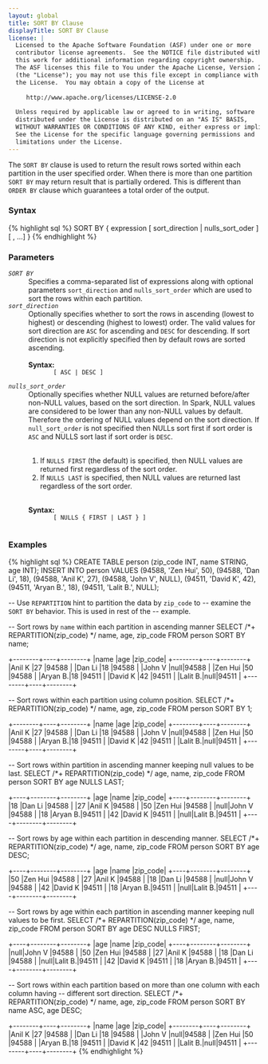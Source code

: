 ```yaml
---
layout: global
title: SORT BY Clause
displayTitle: SORT BY Clause
license: |
  Licensed to the Apache Software Foundation (ASF) under one or more
  contributor license agreements.  See the NOTICE file distributed with
  this work for additional information regarding copyright ownership.
  The ASF licenses this file to You under the Apache License, Version 2.0
  (the "License"); you may not use this file except in compliance with
  the License.  You may obtain a copy of the License at
 
     http://www.apache.org/licenses/LICENSE-2.0
 
  Unless required by applicable law or agreed to in writing, software
  distributed under the License is distributed on an "AS IS" BASIS,
  WITHOUT WARRANTIES OR CONDITIONS OF ANY KIND, either express or implied.
  See the License for the specific language governing permissions and
  limitations under the License.
---
```

The <code>SORT BY</code> clause is used to return the result rows sorted
within each partition in the user specified order. When there is more than one partition
<code>SORT BY</code> may return result that is partially ordered. This is different
than <code>ORDER BY</code> clause which guarantees a total order of the output.

### Syntax
{% highlight sql %}
SORT BY { expression [ sort_direction | nulls_sort_oder ] [ , ...] }
{% endhighlight %}

### Parameters
<dl>
  <dt><code><em>SORT BY</em></code></dt>
  <dd>
    Specifies a comma-separated list of expressions along with optional parameters <code>sort_direction</code>
    and <code>nulls_sort_order</code> which are used to sort the rows within each partition.
  </dd>
  <dt><code><em>sort_direction</em></code></dt>
  <dd>
    Optionally specifies whether to sort the rows in ascending (lowest to highest) or descending
    (highest to lowest) order. The valid values for sort direction are <code>ASC</code> for ascending
    and <code>DESC</code> for descending. If sort direction is not explicitly specified then by default
    rows are sorted ascending. <br><br>
    <b>Syntax:</b>
    <code>
       [ ASC | DESC ]
    </code>
  </dd>
  <dt><code><em>nulls_sort_order</em></code></dt>
  <dd>
    Optionally specifies whether NULL values are returned before/after non-NULL values, based on the
    sort direction. In Spark, NULL values are considered to be lower than any non-NULL values by default.
    Therefore the ordering of NULL values depend on the sort direction. If <code>null_sort_order</code> is
    not specified then NULLs sort first if sort order is <code>ASC</code> and NULLS sort last if 
    sort order is <code>DESC</code>.<br><br>
    <ol>
      <li> If <code>NULLS FIRST</code> (the default) is specified, then NULL values are returned first
           regardless of the sort order.</li>
      <li>If <code>NULLS LAST</code> is specified, then NULL values are returned last regardless of 
           the sort order. </li>
    </ol><br>
    <b>Syntax:</b>
    <code>
       [ NULLS { FIRST | LAST } ]
    </code>
  </dd>
</dl>

### Examples
{% highlight sql %}
CREATE TABLE person (zip_code INT, name STRING, age INT);
INSERT INTO person VALUES
    (94588, 'Zen Hui', 50), 
    (94588, 'Dan Li', 18), 
    (94588, 'Anil K', 27),
    (94588, 'John V', NULL),
    (94511, 'David K', 42),
    (94511, 'Aryan B.', 18),
    (94511, 'Lalit B.', NULL);

-- Use `REPARTITION` hint to partition the data by `zip_code` to 
-- examine the `SORT BY` behavior. This is used in rest of the
-- example.

-- Sort rows by `name` within each partition in ascending manner
SELECT /*+ REPARTITION(zip_code) */ name, age, zip_code FROM person SORT BY name;

  +--------+----+--------+
  |name    |age |zip_code|
  +--------+----+--------+
  |Anil K  |27  |94588   |
  |Dan Li  |18  |94588   |
  |John V  |null|94588   |
  |Zen Hui |50  |94588   |
  |Aryan B.|18  |94511   |
  |David K |42  |94511   |
  |Lalit B.|null|94511   |
  +--------+----+--------+

-- Sort rows within each partition using column position.
SELECT /*+ REPARTITION(zip_code) */ name, age, zip_code FROM person SORT BY 1;

  +--------+----+--------+
  |name    |age |zip_code|
  +--------+----+--------+
  |Anil K  |27  |94588   |
  |Dan Li  |18  |94588   |
  |John V  |null|94588   |
  |Zen Hui |50  |94588   |
  |Aryan B.|18  |94511   |
  |David K |42  |94511   |
  |Lalit B.|null|94511   |
  +--------+----+--------+

-- Sort rows within partition in ascending manner keeping null values to be last.
SELECT /*+ REPARTITION(zip_code) */ age, name, zip_code FROM person SORT BY age NULLS LAST;

  +----+--------+--------+
  |age |name    |zip_code|
  +----+--------+--------+
  |18  |Dan Li  |94588   |
  |27  |Anil K  |94588   |
  |50  |Zen Hui |94588   |
  |null|John V  |94588   |
  |18  |Aryan B.|94511   |
  |42  |David K |94511   |
  |null|Lalit B.|94511   |
  +----+--------+--------+

-- Sort rows by age within each partition in descending manner.
SELECT /*+ REPARTITION(zip_code) */ age, name, zip_code FROM person SORT BY age DESC;
 
  +----+--------+--------+
  |age |name    |zip_code|
  +----+--------+--------+
  |50  |Zen Hui |94588   |
  |27  |Anil K  |94588   |
  |18  |Dan Li  |94588   |
  |null|John V  |94588   |
  |42  |David K |94511   |
  |18  |Aryan B.|94511   |
  |null|Lalit B.|94511   |
  +----+--------+--------+

-- Sort rows by age within each partition in ascending manner keeping null values to be first.
SELECT /*+ REPARTITION(zip_code) */ age, name, zip_code FROM person SORT BY age DESC NULLS FIRST;

  +----+--------+--------+
  |age |name    |zip_code|
  +----+--------+--------+
  |null|John V  |94588   |
  |50  |Zen Hui |94588   |
  |27  |Anil K  |94588   |
  |18  |Dan Li  |94588   |
  |null|Lalit B.|94511   |
  |42  |David K |94511   |
  |18  |Aryan B.|94511   |
  +----+--------+--------+

-- Sort rows within each partition  based on more than one column with each column having
-- different sort direction.
SELECT /*+ REPARTITION(zip_code) */ name, age, zip_code FROM person
   SORT BY name ASC, age DESC;

  +--------+----+--------+
  |name    |age |zip_code|
  +--------+----+--------+
  |Anil K  |27  |94588   |
  |Dan Li  |18  |94588   |
  |John V  |null|94588   |
  |Zen Hui |50  |94588   |
  |Aryan B.|18  |94511   |
  |David K |42  |94511   |
  |Lalit B.|null|94511   |
  +--------+----+--------+
{% endhighlight %}
